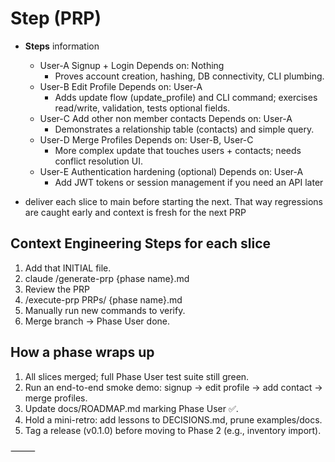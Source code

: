 # Step (PRP)

- **Steps** information

  - User-A Signup + Login Depends on: Nothing
    - Proves account creation, hashing, DB connectivity, CLI plumbing.
  - User-B Edit Profile Depends on: User-A
    - Adds update flow (update_profile) and CLI command; exercises read/write, validation, tests optional fields.
  - User-C Add other non member contacts Depends on: User-A
    - Demonstrates a relationship table (contacts) and simple query.
  - User-D Merge Profiles Depends on: User-B, User-C
    - More complex update that touches users + contacts; needs conflict resolution UI.
  - User-E Authentication hardening (optional) Depends on: User-A
    - Add JWT tokens or session management if you need an API later

- deliver each slice to main before starting the next. That way regressions are caught early and context is fresh for the next PRP

## Context Engineering Steps for each slice

1. Add that INITIAL file.
2. claude /generate-prp {phase name}.md
3. Review the PRP
4. /execute-prp PRPs/ {phase name}.md
5. Manually run new commands to verify.
6. Merge branch → Phase User done.

## How a phase wraps up

1. All slices merged; full Phase User test suite still green.
2. Run an end-to-end smoke demo: signup → edit profile → add contact → merge profiles.
3. Update docs/ROADMAP.md marking Phase User ✅.
4. Hold a mini-retro: add lessons to DECISIONS.md, prune examples/docs.
5. Tag a release (v0.1.0) before moving to Phase 2 (e.g., inventory import).

⸻
